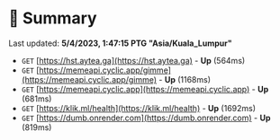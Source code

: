 # 📖 Summary
Last updated: **5/4/2023, 1:47:15 PTG "Asia/Kuala_Lumpur"**

- `GET` [https://hst.aytea.ga](https://hst.aytea.ga) - **Up** (564ms)
- `GET` [https://memeapi.cyclic.app/gimme](https://memeapi.cyclic.app/gimme) - **Up** (1168ms)
- `GET` [https://memeapi.cyclic.app](https://memeapi.cyclic.app) - **Up** (681ms)
- `GET` [https://klik.ml/health](https://klik.ml/health) - **Up** (1692ms)
- `GET` [https://dumb.onrender.com](https://dumb.onrender.com) - **Up** (819ms)

